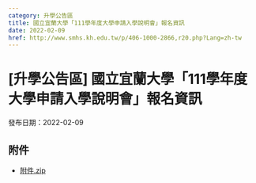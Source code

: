 ```yaml
---
category: 升學公告區
title: 國立宜蘭大學「111學年度大學申請入學說明會」報名資訊
date: 2022-02-09
href: http://www.smhs.kh.edu.tw/p/406-1000-2866,r20.php?Lang=zh-tw
---
```


# [升學公告區] 國立宜蘭大學「111學年度大學申請入學說明會」報名資訊

發布日期：2022-02-09

<div><div></div><div></div></div>

## 附件

- [附件.zip](https://www.smhs.kh.edu.tw/app/index.php?Action=downloadfile&file=WVhSMFlXTm9MelV6TDNCMFlWOHlOVFUzWHpJMk9ESTNOVGxmT1RZd05qWXVlbWx3&fname=DGGGROTSYWQO41XX50LKSWHGRK30OOLKDGUWTSKK4125MLVWKPROVTPOUSSSPKPO)
